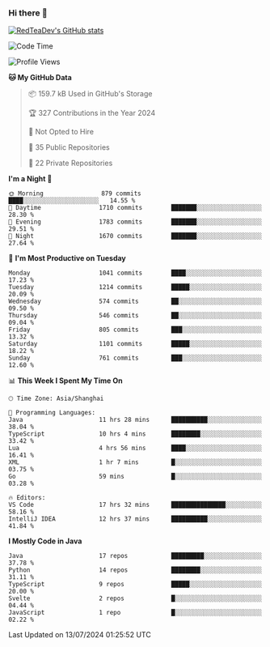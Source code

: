 ### Hi there 👋

<!--
**RedTeaDev/RedTeaDev** is a ✨ _special_ ✨ repository because its `README.md` (this file) appears on your GitHub profile.

Here are some ideas to get you started:

- 🔭 I’m currently working on ...
- 🌱 I’m currently learning ...
- 👯 I’m looking to collaborate on ...
- 🤔 I’m looking for help with ...
- 💬 Ask me about ...
- 📫 How to reach me: ...
- 😄 Pronouns: ...
- ⚡ Fun fact: ...
-->

<!--
[![wakatime](https://wakatime.com/badge/user/6b101ed0-04c0-4490-9283-eb61f2efff96.svg)](https://wakatime.com/@6b101ed0-04c0-4490-9283-eb61f2efff96)
!-->

[![RedTeaDev's GitHub stats](https://github-readme-stats.vercel.app/api?username=RedTeaDev)](https://github.com/anuraghazra/github-readme-stats)
<!--
[![willianrod's wakatime stats](https://github-readme-stats.vercel.app/api/wakatime?username=RedTeaDev)](https://github.com/anuraghazra/github-readme-stats)
!-->
<!--START_SECTION:waka-->
![Code Time](http://img.shields.io/badge/Code%20Time-2%2C372%20hrs%205%20mins-blue)

![Profile Views](http://img.shields.io/badge/Profile%20Views-0-blue)

**🐱 My GitHub Data** 

> 📦 159.7 kB Used in GitHub's Storage 
 > 
> 🏆 327 Contributions in the Year 2024
 > 
> 🚫 Not Opted to Hire
 > 
> 📜 35 Public Repositories 
 > 
> 🔑 22 Private Repositories 
 > 
**I'm a Night 🦉** 

```text
🌞 Morning                879 commits         ████░░░░░░░░░░░░░░░░░░░░░   14.55 % 
🌆 Daytime                1710 commits        ███████░░░░░░░░░░░░░░░░░░   28.30 % 
🌃 Evening                1783 commits        ███████░░░░░░░░░░░░░░░░░░   29.51 % 
🌙 Night                  1670 commits        ███████░░░░░░░░░░░░░░░░░░   27.64 % 
```
📅 **I'm Most Productive on Tuesday** 

```text
Monday                   1041 commits        ████░░░░░░░░░░░░░░░░░░░░░   17.23 % 
Tuesday                  1214 commits        █████░░░░░░░░░░░░░░░░░░░░   20.09 % 
Wednesday                574 commits         ██░░░░░░░░░░░░░░░░░░░░░░░   09.50 % 
Thursday                 546 commits         ██░░░░░░░░░░░░░░░░░░░░░░░   09.04 % 
Friday                   805 commits         ███░░░░░░░░░░░░░░░░░░░░░░   13.32 % 
Saturday                 1101 commits        █████░░░░░░░░░░░░░░░░░░░░   18.22 % 
Sunday                   761 commits         ███░░░░░░░░░░░░░░░░░░░░░░   12.60 % 
```


📊 **This Week I Spent My Time On** 

```text
🕑︎ Time Zone: Asia/Shanghai

💬 Programming Languages: 
Java                     11 hrs 28 mins      ██████████░░░░░░░░░░░░░░░   38.04 % 
TypeScript               10 hrs 4 mins       ████████░░░░░░░░░░░░░░░░░   33.42 % 
Lua                      4 hrs 56 mins       ████░░░░░░░░░░░░░░░░░░░░░   16.41 % 
XML                      1 hr 7 mins         █░░░░░░░░░░░░░░░░░░░░░░░░   03.75 % 
Go                       59 mins             █░░░░░░░░░░░░░░░░░░░░░░░░   03.28 % 

🔥 Editors: 
VS Code                  17 hrs 32 mins      ███████████████░░░░░░░░░░   58.16 % 
IntelliJ IDEA            12 hrs 37 mins      ██████████░░░░░░░░░░░░░░░   41.84 % 
```

**I Mostly Code in Java** 

```text
Java                     17 repos            █████████░░░░░░░░░░░░░░░░   37.78 % 
Python                   14 repos            ████████░░░░░░░░░░░░░░░░░   31.11 % 
TypeScript               9 repos             █████░░░░░░░░░░░░░░░░░░░░   20.00 % 
Svelte                   2 repos             █░░░░░░░░░░░░░░░░░░░░░░░░   04.44 % 
JavaScript               1 repo              █░░░░░░░░░░░░░░░░░░░░░░░░   02.22 % 
```




 Last Updated on 13/07/2024 01:25:52 UTC
<!--END_SECTION:waka-->


